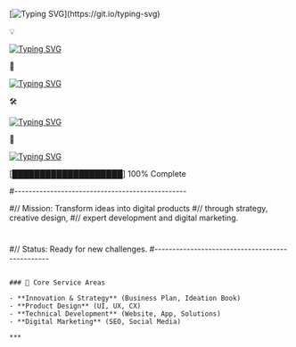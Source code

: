 [![Typing SVG](https://readme-typing-svg.demolab.com?font=Fira+Code&duration=1000&pause=1500&color=ffffff&multiline=true&repeat=false&width=600&lines=Deploying+Core+Services:)](https://git.io/typing-svg)

💡

[![Typing SVG](https://readme-typing-svg.demolab.com?font=Fira+Code&duration=4000&pause=2500&color=FE5400&multiline=true&repeat=false&width=600&lines=Innovation)](https://git.io/typing-svg)

🎨

[![Typing SVG](https://readme-typing-svg.demolab.com?font=Fira+Code&duration=6000&pause=3500&color=FE5400&multiline=true&repeat=false&width=600&lines=Design)](https://git.io/typing-svg)

🛠️

[![Typing SVG](https://readme-typing-svg.demolab.com?font=Fira+Code&duration=8000&pause=4500&color=FE5400&multiline=true&repeat=false&width=600&lines=Development)](https://git.io/typing-svg)

📢

[![Typing SVG](https://readme-typing-svg.demolab.com?font=Fira+Code&duration=10000&pause=4500&color=FE5400&multiline=true&repeat=false&width=600&lines=Marketing)](https://git.io/typing-svg)



[████████████████████] 100% Complete

#------------------------------------------------

#// Mission: Transform ideas into digital products
#//          through strategy, creative design,
#//          expert development and digital marketing.
#
#// Status: Ready for new challenges.
#------------------------------------------------
```

### 🚀 Core Service Areas

- **Innovation & Strategy** (Business Plan, Ideation Book)
- **Product Design** (UI, UX, CX)
- **Technical Development** (Website, App, Solutions)
- **Digital Marketing** (SEO, Social Media)

***
